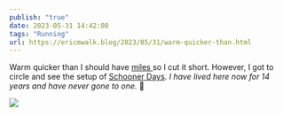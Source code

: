 ```yaml
---
publish: "true"
date: 2023-05-31 14:42:00
tags: "Running"
url: https://ericmwalk.blog/2023/05/31/warm-quicker-than.html
---
```


Warm quicker than I should have [miles ](https://strava.com/activities/9176596624)so I cut it short. However, I got to circle and see the setup of [Schooner Days](https://www.epschoonerdays.com/). *I have lived here now for 14 years and have never gone to one.* 🤨

![](https://ericmwalk.blog/uploads/2023/cd4bdf0d22.jpg)